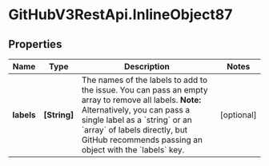 # GitHubV3RestApi.InlineObject87

## Properties

Name | Type | Description | Notes
------------ | ------------- | ------------- | -------------
**labels** | **[String]** | The names of the labels to add to the issue. You can pass an empty array to remove all labels. **Note:** Alternatively, you can pass a single label as a &#x60;string&#x60; or an &#x60;array&#x60; of labels directly, but GitHub recommends passing an object with the &#x60;labels&#x60; key. | [optional] 


